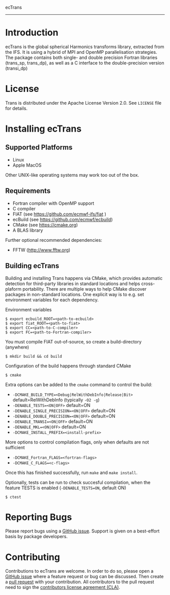 ecTrans
*******

Introduction
============

ecTrans is the global spherical Harmonics transforms library, extracted from the IFS.
It is using a hybrid of MPI and OpenMP parallelisation strategies.
The package contains both single- and double precision Fortran libraries (trans_sp, trans_dp),
as well as a C interface to the double-precision version (transi_dp)

License
=======

Trans is distributed under the Apache License Version 2.0.
See `LICENSE` file for details.

Installing ecTrans
==================

Supported Platforms
-------------------

- Linux
- Apple MacOS

Other UNIX-like operating systems may work too out of the box.

Requirements
------------
- Fortran compiler with OpenMP support
- C compiler
- FIAT (see https://github.com/ecmwf-ifs/fiat )
- ecBuild (see https://github.com/ecmwf/ecbuild)
- CMake (see https://cmake.org)
- A BLAS library

Further optional recommended dependencies:
- FFTW (http://www.fftw.org)

Building ecTrans
----------------

Building and installing Trans happens via CMake, which provides automatic detection for
third-party libraries in standard locations and helps cross-plaform portability.
There are multiple ways to help CMake discover packages in non-standard locations.
One explicit way is to e.g. set environment variables for each dependency.

Environment variables 

    $ export ecbuild_ROOT=<path-to-ecbuild>
    $ export fiat_ROOT=<path-to-fiat>
    $ export CC=<path-to-C-compiler>
    $ export FC=<path-to-Fortran-compiler>

You must compile FIAT out-of-source, so create a build-directory (anywhere)

    $ mkdir build && cd build
 
Configuration of the build happens through standard CMake

    $ cmake

Extra options can be added to the `cmake` command to control the build:

 - `-DCMAKE_BUILD_TYPE=<Debug|RelWithDebInfo|Release|Bit>` default=RelWithDebInfo (typically `-O2 -g`)
 - `-DENABLE_TESTS=<ON|OFF>`            default=ON
 - `-DENABLE_SINGLE_PRECISION=<ON|OFF>` default=ON
 - `-DENABLE_DOUBLE_PRECISION=<ON|OFF>` default=ON
 - `-DENABLE_TRANSI=<ON|OFF>`           default=ON
 - `-DENABLE_MKL=<ON|OFF>`              default=ON
 - `-DCMAKE_INSTALL_PREFIX=<install-prefix>`

More options to control compilation flags, only when defaults are not sufficient

 - `-DCMAKE_Fortran_FLAGS=<fortran-flags>`
 - `-DCMAKE_C_FLAGS=<c-flags>`

Once this has finished successfully, run ``make`` and ``make install``.

Optionally, tests can be run to check succesful compilation, when the feature TESTS is enabled (`-DENABLE_TESTS=ON`, default ON)

    $ ctest

Reporting Bugs
==============

Please report bugs using a [GitHub issue](https://github.com/ecmwf-ifs/ectrans/issues). Support is given on a best-effort basis by package developers.

Contributing
============

Contributions to ecTrans are welcome. In order to do so, please open a [GitHub issue](https://github.com/ecmwf-ifs/ectrans/issues) where a feature request or bug can be discussed. Then create a [pull request](https://github.com/ecmwf-ifs/ectrans/pulls) with your contribution. All contributors to the pull request need to sign the [contributors license agreement (CLA)](https://claassistant.ecmwf.int/ecmwf-ifs/ectrans).

